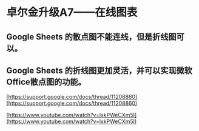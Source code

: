 # 卓尔金升级A7——在线图表

## Google Sheets 的散点图不能连线，但是折线图可以。

## Google Sheets 的折线图更加灵活，并可以实现微软Office散点图的功能。

[https://support.google.com/docs/thread/11208860](https://support.google.com/docs/thread/11208860)

[https://www.youtube.com/watch?v=lxkPWeCXm5I](https://www.youtube.com/watch?v=lxkPWeCXm5I)

